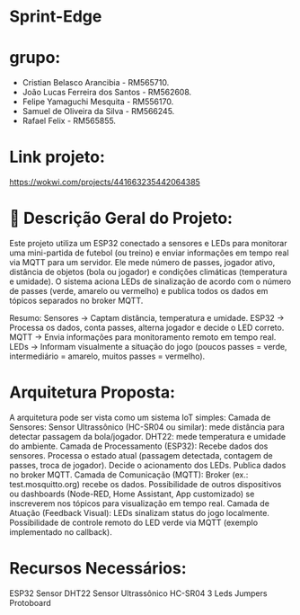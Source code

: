 # Sprint-Edge
# grupo:
- Cristian Belasco Arancibia - RM565710.
- João Lucas Ferreira dos Santos - RM562608.
- Felipe Yamaguchi Mesquita - RM556170.
- Samuel de Oliveira da Silva - RM566245.
- Rafael Felix - RM565855.

# Link projeto:
https://wokwi.com/projects/441663235442064385

# 📝 Descrição Geral do Projeto:

Este projeto utiliza um ESP32 conectado a sensores e LEDs para monitorar uma mini-partida de futebol (ou treino) e enviar informações em tempo real via MQTT para um servidor. Ele mede número de passes, jogador ativo, distância de objetos (bola ou jogador) e condições climáticas (temperatura e umidade). O sistema aciona LEDs de sinalização de acordo com o número de passes (verde, amarelo ou vermelho) e publica todos os dados em tópicos separados no broker MQTT.

Resumo:
Sensores → Captam distância, temperatura e umidade.
ESP32 → Processa os dados, conta passes, alterna jogador e decide o LED correto.
MQTT → Envia informações para monitoramento remoto em tempo real.
LEDs → Informam visualmente a situação do jogo (poucos passes = verde, intermediário = amarelo, muitos passes = vermelho).

# Arquitetura Proposta:
A arquitetura pode ser vista como um sistema IoT simples:
Camada de Sensores:
  Sensor Ultrassônico (HC-SR04 ou similar): mede distância para detectar passagem da bola/jogador.
  DHT22: mede temperatura e umidade do ambiente.
Camada de Processamento (ESP32):
  Recebe dados dos sensores.
  Processa o estado atual (passagem detectada, contagem de passes, troca de jogador).
  Decide o acionamento dos LEDs.
  Publica dados no broker MQTT.
Camada de Comunicação (MQTT):
  Broker (ex.: test.mosquitto.org) recebe os dados.
  Possibilidade de outros dispositivos ou dashboards (Node-RED, Home Assistant, App customizado) se inscreverem nos tópicos para visualização em tempo real.
Camada de Atuação (Feedback Visual):
  LEDs sinalizam status do jogo localmente.
  Possibilidade de controle remoto do LED verde via MQTT (exemplo implementado no callback).

# Recursos Necessários:
ESP32
Sensor DHT22
Sensor Ultrassônico HC-SR04
3 Leds
Jumpers
Protoboard
